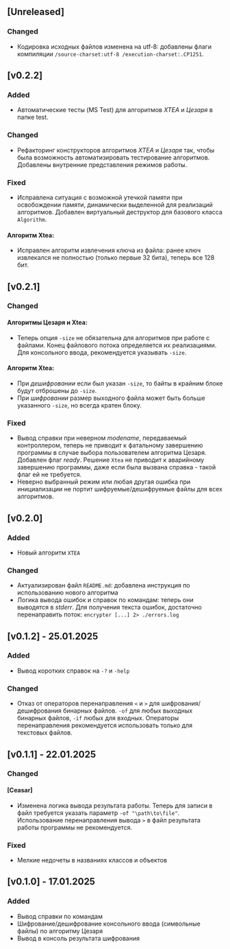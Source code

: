 ## [Unreleased]

### Changed
- Кодировка исходных файлов изменена на utf-8: добавлены флаги компиляции `/source-charset:utf-8 /execution-charset:.CP1251`.


## [v0.2.2]

### Added
- Автоматические тесты (MS Test) для алгоритмов _XTEA_ и _Цезаря_ в папке test.

### Changed
- Рефакторинг конструкторов алгоритмов _XTEA_ и _Цезаря_ так, чтобы была возможность автоматизировать тестирование алгоритмов. Добавлены внутренние представления режимов работы.

### Fixed
- Исправлена ситуация с возможной утечкой памяти при освобождении памяти, динамически выделенной для реализаций алгоритмов. Добавлен виртуальный деструктор для базового класса `Algorithm`.

#### Алгоритм Xtea:
- Исправлен алгоритм извлечения ключа из файла: ранее ключ извлекался не полностью (только первые 32 бита), теперь все 128 бит.

## [v0.2.1]

### Changed

#### Алгоритмы Цезаря и Xtea:
- Теперь опция `-size` не обязательна для алгоритмов при работе с файлами. Конец файлового потока определяется их реализациями. Для консольного ввода, рекомендуется указывать `-size`.

#### Алгоритм Xtea:
- При _дешифровании_ если был указан `-size`, то байты в крайним блоке будут отброшены до `-size`.
- При _шифровании_ размер выходного файла может быть больше указанного `-size`, но всегда кратен блоку.

### Fixed
- Вывод справки при неверном _modename_, передаваемый контроллером, теперь не приводит к фатальному завершению программы в случае выбора пользователем алгоритма Цезаря. Добавлен флаг _ready_. Решение `Xtea` не приводит к аварийному завершению программы, даже если была вызвана справка - такой флаг ей не требуется. 
- Неверно выбранный режим или любая другая ошибка при инициализации не портит шифруемые/дешифруемые файлы для всех алгоритмов.


## [v0.2.0]

### Added

- Новый алгоритм `XTEA`

### Changed

- Актуализирован файл `README.md`: добавлена инструкция по использованию нового алгоритма
- Логика вывода ошибок и справок по командам: теперь они выводятся в _stderr_. Для получения текста ошибок, достаточно перенаправить поток: `encrypter [...] 2> ./errors.log`

## [v0.1.2] - 25.01.2025

### Added

- Вывод коротких справок на `-?` и `-help`

### Changed

- Отказ от операторов перенаправления `<` и `>` для шифрования/дешифрования бинарных файлов. `-of` для любых выходных бинарных файлов, `-if` любых для входных. Операторы перенаправления рекомендуется использовать только для текстовых файлов.

## [v0.1.1] - 22.01.2025

### Changed

#### [Ceasar]
- Изменена логика вывода результата работы. Теперь для записи в файл требуется указать параметр `-of "\path\to\file"`. Использование перенаправления вывода `>` в файл результата работы программы не рекомендуется.

### Fixed
- Мелкие недочеты в названиях классов и объектов

## [v0.1.0] - 17.01.2025

### Added

- Вывод справки по командам
- Шифрование/дешифрование консольного ввода (символьные файлы) по алгоритму Цезаря
- Вывод в консоль результата шифрования